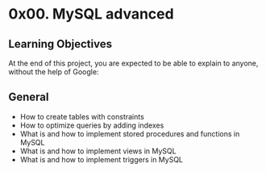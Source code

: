 # 0x00. MySQL advanced

## Learning Objectives

At the end of this project, you are expected to be able to explain to anyone, without the help of Google:

## General

- How to create tables with constraints
- How to optimize queries by adding indexes
- What is and how to implement stored procedures and functions in MySQL
- What is and how to implement views in MySQL
- What is and how to implement triggers in MySQL

